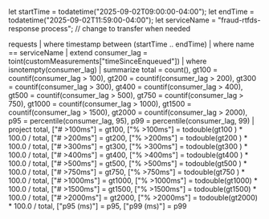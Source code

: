 let startTime = todatetime("2025-09-02T09:00:00-04:00");
let endTime   = todatetime("2025-09-02T11:59:00-04:00");
let serviceName = "fraud-rtfds-response process";  // change to transfer when needed

requests
| where timestamp between (startTime .. endTime)
| where name == serviceName
| extend consumer_lag = toint(customMeasurements["timeSinceEnqueued"])
| where isnotempty(consumer_lag)
| summarize
    total = count(),
    gt100  = countif(consumer_lag > 100),
    gt200  = countif(consumer_lag > 200),
    gt300  = countif(consumer_lag > 300),
    gt400  = countif(consumer_lag > 400),
    gt500  = countif(consumer_lag > 500),
    gt750  = countif(consumer_lag > 750),
    gt1000 = countif(consumer_lag > 1000),
    gt1500 = countif(consumer_lag > 1500),
    gt2000 = countif(consumer_lag > 2000),
    p95    = percentile(consumer_lag, 95),
    p99    = percentile(consumer_lag, 99)
| project
    total,
    ["# >100ms"]  = gt100,  ["% >100ms"]  = todouble(gt100 ) * 100.0 / total,
    ["# >200ms"]  = gt200,  ["% >200ms"]  = todouble(gt200 ) * 100.0 / total,
    ["# >300ms"]  = gt300,  ["% >300ms"]  = todouble(gt300 ) * 100.0 / total,
    ["# >400ms"]  = gt400,  ["% >400ms"]  = todouble(gt400 ) * 100.0 / total,
    ["# >500ms"]  = gt500,  ["% >500ms"]  = todouble(gt500 ) * 100.0 / total,
    ["# >750ms"]  = gt750,  ["% >750ms"]  = todouble(gt750 ) * 100.0 / total,
    ["# >1000ms"] = gt1000, ["% >1000ms"] = todouble(gt1000) * 100.0 / total,
    ["# >1500ms"] = gt1500, ["% >1500ms"] = todouble(gt1500) * 100.0 / total,
    ["# >2000ms"] = gt2000, ["% >2000ms"] = todouble(gt2000) * 100.0 / total,
    ["p95 (ms)"]  = p95,
    ["p99 (ms)"]  = p99
